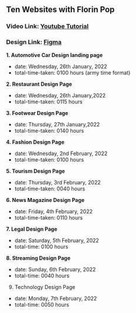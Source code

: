 ## Ten Websites with Florin Pop
### Video Link: [Youtube Tutorial](https://youtu.be/Rz-rey4Q1bw)
### Design Link: [Figma](https://www.figma.com/file/QmyHjqAZ49tuncZq1kDhK7/10-Website-Designs-in-1-hour---Design-Challenge?node-id=1%3A37)

**1. Automotive Car Design landing page**
- date: Wednesday, 26th January, 2022
- total-time-taken: 0100 hours (army time format)

**2. Restaurant Design Page**
- date: Wednesday, 26th January,2022
- total-time-taken: 0115 hours

**3. Footwear Design Page**
- date: Thursday, 27th January,2022
- total-time-taken: 0140 hours

**4. Fashion Design Page**
- date: Wednesday, 2nd February, 2022
- total-time-taken: 0100 hours

**5. Tourism Design Page**
- date: Thursday, 3rd February, 2022
- total-time-taken: 0040 hours

**6. News Magazine Design Page**
- date: Friday, 4th February, 2022
- total-time-taken: 0110 hours

**7. Legal Design Page**
- date: Saturday, 5th February, 2022
- total-time: 0100 hours

**8. Streaming Design Page**
- date: Sunday, 6th February, 2022
- total-time: 0040 hours

9. Technology Design Page
- date: Monday, 7th February, 2022
- total-time: 0050 hours
